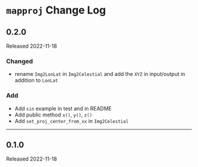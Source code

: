# `mapproj` Change Log


## 0.2.0

Released 2022-11-18

### Changed

* rename `Img2LonLat` in `Img2Celestial` and add the `XYZ` in input/output
  in addition to `LonLat`

### Add

* Add `sin` example in test and in README
* Add public method `x()`, `y()`, `z()`
* Add `set_proj_center_from_xx` in `Img2Celestial`

--------------------------------------------------------------------------------


## 0.1.0

Released 2022-11-18


